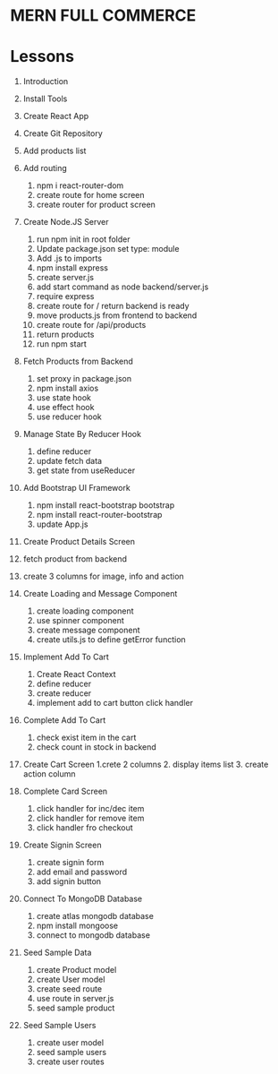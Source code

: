 # MERN FULL COMMERCE

# Lessons

1. Introduction
2. Install Tools
3. Create React App
4. Create Git Repository

5. Add products list
6. Add routing
   1. npm i react-router-dom
   2. create route for home screen
   3. create router for product screen
7. Create Node.JS Server
   1. run npm init in root folder
   2. Update package.json set type: module
   3. Add .js to imports
   4. npm install express
   5. create server.js
   6. add start command as node backend/server.js
   7. require express
   8. create route for / return backend is ready
   9. move products.js from frontend to backend
   10. create route for /api/products
   11. return products
   12. run npm start
8. Fetch Products from Backend
   1. set proxy in package.json
   2. npm install axios
   3. use state hook
   4. use effect hook
   5. use reducer hook
9. Manage State By Reducer Hook

   1. define reducer
   2. update fetch data
   3. get state from useReducer

10. Add Bootstrap UI Framework
    1. npm install react-bootstrap bootstrap
    2. npm install react-router-bootstrap
    3. update App.js
11. Create Product Details Screen
12. fetch product from backend
13. create 3 columns for image, info and action

14. Create Loading and Message Component

    1. create loading component
    2. use spinner component
    3. create message component
    4. create utils.js to define getError function

15. Implement Add To Cart

    1. Create React Context
    2. define reducer
    3. create reducer
    4. implement add to cart button click handler

16. Complete Add To Cart

    1. check exist item in the cart
    2. check count in stock in backend

17. Create Cart Screen
    1.crete 2 columns 2. display items list 3. create action column

18. Complete Card Screen
    1. click handler for inc/dec item
    2. click handler for remove item
    3. click handler fro checkout

19. Create Signin Screen
    1. create signin form
    2. add email and password
    3. add signin button

20. Connect To MongoDB Database
    1. create atlas mongodb database
    2. npm install mongoose
    3. connect to mongodb database   

21. Seed Sample Data
    1. create Product model
    2. create User model
    3. create seed route
    4. use route in server.js
    5. seed sample product

22. Seed Sample Users
    1. create user model
    2. seed sample users
    3. create user routes    